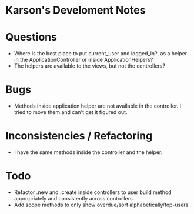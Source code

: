 # Karson's Develoment Notes

# Questions
- Where is the best place to put current_user and logged_in?, as a helper in the ApplicationController or inside ApplicationHelpers?
- The helpers are available to the views, but not the controllers?



# Bugs
- Methods inside application helper are not available in the controller. I tried to move them and can't get it figured out.




# Inconsistencies / Refactoring
- I have the same methods inside the controller and the helper.




# Todo
- Refactor .new and .create inside controllers to user build method appropriately and consistently across controllers.
- Add scope methods to only show overdue/sort alphabetically/top-users